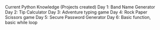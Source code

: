 Current Python Knowledge (Projects created)
Day 1: Band Name Generator
Day 2: Tip Calculator
Day 3: Adventure typing game
Day 4: Rock Paper Scissors game
Day 5: Secure Password Generator
Day 6: Basic function, basic while loop
